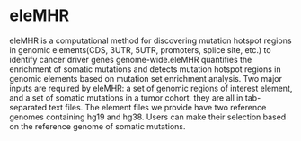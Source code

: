 # eleMHR
eleMHR is a computational method for discovering mutation hotspot regions in genomic elements(CDS,  3UTR, 5UTR, promoters, splice site, etc.) to identify cancer driver genes genome-wide.eleMHR quantifies the enrichment of somatic mutations and detects mutation hotspot regions in genomic elements based on mutation set enrichment analysis. 
Two major inputs are required by eleMHR: a set of genomic regions of interest element, and a set of somatic mutations in a tumor cohort, they are all in tab-separated text files. The element files we provide have two reference genomes containing hg19 and hg38. Users can make their selection based on the reference genome of somatic mutations.
